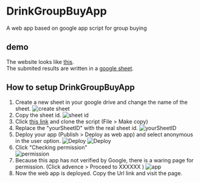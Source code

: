 # DrinkGroupBuyApp
A web app based on google app script for group buying

## demo
The website looks like [this](https://script.google.com/a/gapp.nthu.edu.tw/macros/s/AKfycbxeS8NrWVlUNGZ_6YAl6MkGZPsqRpUKHGTwz4Cm3RN_FerUGj0v/exec).  
The submited results are written in a [google sheet](https://docs.google.com/spreadsheets/d/1z10VFmxmQzQUwleN1466KIaHmm_hatktcns5z2yFIyA/edit?usp=sharing).

## How to setup DrinkGroupBuyApp
1. Create a new sheet in your google drive and change the name of the sheet.
![create sheet](https://github.com/Yuan-Yu/DrinkGroupBuyApp/blob/master/image/1.PNG?raw=true)
2. Copy the sheet id.
![sheet id](https://github.com/Yuan-Yu/DrinkGroupBuyApp/blob/master/image/3.PNG?raw=true)
3. Click [this link](https://script.google.com/d/1A6sfd7lfVGNr5qR6cYPBwOyiBZ_Le6QIPVW5bBFoIfvShwmt1lr_0OCQ/edit?usp=sharing) and clone the script (File > Make copy)
4. Replace the "yourSheetID" with the real sheet id.
![yourSheetID](https://github.com/Yuan-Yu/DrinkGroupBuyApp/blob/master/image/4.PNG?raw=true)
5. Deploy your app (Publish > Deploy as web app) and select anonymous in the user option.
![Deploy](https://github.com/Yuan-Yu/DrinkGroupBuyApp/blob/master/image/5.PNG?raw=true)
![Deploy](https://github.com/Yuan-Yu/DrinkGroupBuyApp/blob/master/image/6.PNG?raw=true)
6. Click "Checking permission"  
![permission](https://github.com/Yuan-Yu/DrinkGroupBuyApp/blob/master/image/7.PNG?raw=true)
7. Because this app has not verified by Google, there is a waring page for permission. (Click advence > Proceed to XXXXXX )
![app](https://github.com/Yuan-Yu/DrinkGroupBuyApp/blob/master/image/8.PNG?raw=true)
8. Now the web app is deployed. Copy the Url link and visit the page.
